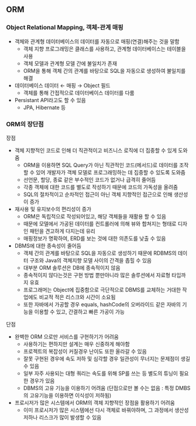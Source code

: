 ## ORM

### Object Relational Mapping, 객체-관계 매핑

- 객체와 관계형 데이터베이스의 데이터를 자동으로 매핑(연결)해주는 것을 말함
    - 객체 지향 프로그래밍은 클래스를 사용하고, 관계형 데이터베이스는 테이블을 사용
    - 객체 모델과 관계형 모델 간에 불일치가 존재
    - ORM을 통해 객체 간의 관계를 바탕으로 SQL을 자동으로 생성하여 불일치를 해결
- 데이터베이스 데이터 ← 매핑 → Object 필드
    - 객체를 통해 간접적으로 데이터베이스 데이터를 다룸
- Persistant API라고도 할 수 있음
    - JPA, Hibernate 등

### ORM의 장단점

장점

- 객체 지향적인 코드로 인해 더 직관적이고 비즈니스 로직에 더 집중할 수 있게 도와줌
    - ORM을 이용하면 SQL Query가 아닌 직관적인 코드(메서드)로 데이터를 조작할 수 있어
      개발자가 객체 모델로 프로그래밍하는 데 집중할 수 있도록 도와줌
    - 선언문, 할당, 종료 같은 부수적인 코드가 없거나 급격히 줄어듬
    - 각종 객체에 대한 코드를 별도로 작성하기 때문에 코드의 가독성을 올려줌
    - SQL의 절차적이고 순차적인 접근이 아닌 객체 지향적인 접근으로 인해 생산성이 증가
- 재사용 및 유지보수의 편리성이 증가
    - ORM은 독립적으로 작성되어있고, 해당 객체들을 재활용 할 수 있음
    - 때문에 모델에서 가공된 데이터를 컨트롤러에 의해 뷰와 합쳐지는 형태로 디자인 패턴을
      견고하게 다지는데 유리
    - 매핑정보가 명확하여, ERD를 보는 것에 대한 의존도를 낮출 수 있음
- DBMS에 대한 종속성이 줄어듬
    - 객체 간의 관계를 바탕으로 SQL을 자동으로 생성하기 때문에 RDBMS의 데이터 구조와
      Java의 객체지향 모델 사이의 간격을 좁힐 수 있음
    - 대부분 ORM 솔루션은 DB에 종속적이지 않음
    - 종속적이지 않다는것은 구현 방법 뿐만아니라 많은 솔루션에서 자료형 타입까지 유효
    - 프로그래머는 Object에 집중함으로 극단적으로 DBMS를 교체하는 거대한 작업에도 비교적 적은 리스크와 시간이 소요됨
    - 또한 자바에서 가공할 경우 equals, hashCode의 오버라이드 같은 자바의 기능을 이용할 수 있고, 간결하고 빠른 가공이 가능

단점

- 완벽한 ORM 으로만 서비스를 구현하기가 어려움
    - 사용하기는 편하지만 설계는 매우 신중하게 해야함
    - 프로젝트의 복잡성이 커질경우 난이도 또한 올라갈 수 있음
    - 잘못 구현된 경우에 속도 저하 및 심각할 경우 일관성이 무너지는 문제점이 생길 수 있음
    - 일부 자주 사용되는 대형 쿼리는 속도를 위해 SP를 쓰는 등 별도의 튜닝이 필요한 경우가 있음
    - DBMS의 고유 기능을 이용하기 어려움
      (단점으로만 볼 수는 없음 : 특정 DMBS의 고유기능을 이용하면 이식성이 저하됨)
- 프로시저가 많은 시스템에서 ORM의 객체 지향적인 장점을 활용하기 어려움
    - 이미 프로시저가 많은 시스템에선 다시 객체로 바꿔야하며, 그 과정에서 생산성 저하나
      리스크가 많이 발생할 수 있음
